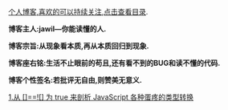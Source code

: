 
[个人博客,喜欢的可以持续关注,点击查看目录](https://github.com/jawil/blog/issues).

**博客主人:jawil—你能读懂的人.**

**博客宗旨:从现象看本质,再从本质回归到现象.**

**博客座右铭:生活不止眼前的苟且,还有看不到的BUG和读不懂的代码.**

**博客个性签名:若批评无自由,则赞美无意义.**

[1.从 []==![] 为 true 来剖析 JavaScript 各种蛋疼的类型转换
](https://github.com/jawil/blog/issues/1)
